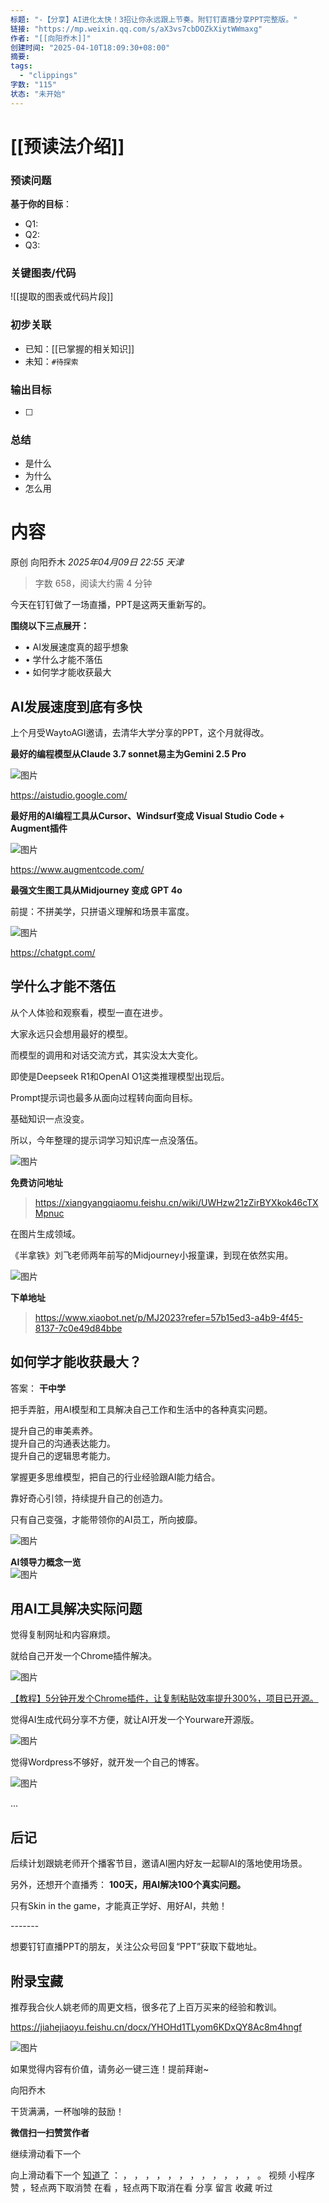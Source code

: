 ```yaml
---
标题: "-【分享】AI进化太快！3招让你永远跟上节奏。附钉钉直播分享PPT完整版。"
链接: "https://mp.weixin.qq.com/s/aX3vs7cbDOZkXiytWWmaxg"
作者: "[[向阳乔木]]"
创建时间: "2025-04-10T18:09:30+08:00"
摘要:
tags:
  - "clippings"
字数: "115"
状态: "未开始"
---
```

# [[预读法介绍]]
### 预读问题  
**基于你的目标**：
- Q1: 
- Q2: 
- Q3:   

### 关键图表/代码  
![[提取的图表或代码片段]]
### 初步关联  
- 已知：[[已掌握的相关知识]]  
- 未知：`#待探索`  

### 输出目标
- [ ] 

### 总结
- 是什么
- 为什么
- 怎么用

# 内容
原创 向阳乔木 *2025年04月09日 22:55* *天津*

> 字数 658，阅读大约需 4 分钟

今天在钉钉做了一场直播，PPT是这两天重新写的。

**围绕以下三点展开：**

- • AI发展速度真的超乎想象
- • 学什么才能不落伍
- • 如何学才能收获最大

## AI发展速度到底有多快

上个月受WaytoAGI邀请，去清华大学分享的PPT，这个月就得改。

**最好的编程模型从Claude 3.7 sonnet易主为Gemini 2.5 Pro**

![图片](https://mmbiz.qpic.cn/mmbiz_png/jibL99tg2bCVGziadI4DexHQORfiaNURqz0S2nAUbL1rtSoTmT2wA1coPaqDWbG3JO7JwnZo0oxkbQR6MCCtkBjEQ/640?wx_fmt=png&from=appmsg&tp=webp&wxfrom=5&wx_lazy=1&wx_co=1)

  
https://aistudio.google.com/

**最好用的AI编程工具从Cursor、Windsurf变成 Visual Studio Code + Augment插件**

![图片](https://mp.weixin.qq.com/s/www.w3.org/2000/svg'%20xmlns:xlink='http://www.w3.org/1999/xlink'%3E%3Ctitle%3E%3C/title%3E%3Cg%20stroke='none'%20stroke-width='1'%20fill='none'%20fill-rule='evenodd'%20fill-opacity='0'%3E%3Cg%20transform='translate(-249.000000,%20-126.000000)'%20fill='%23FFFFFF'%3E%3Crect%20x='249'%20y='126'%20width='1'%20height='1'%3E%3C/rect%3E%3C/g%3E%3C/g%3E%3C/svg%3E)

https://www.augmentcode.com/

**最强文生图工具从Midjourney 变成 GPT 4o**

前提：不拼美学，只拼语义理解和场景丰富度。

![图片](https://mp.weixin.qq.com/s/www.w3.org/2000/svg'%20xmlns:xlink='http://www.w3.org/1999/xlink'%3E%3Ctitle%3E%3C/title%3E%3Cg%20stroke='none'%20stroke-width='1'%20fill='none'%20fill-rule='evenodd'%20fill-opacity='0'%3E%3Cg%20transform='translate(-249.000000,%20-126.000000)'%20fill='%23FFFFFF'%3E%3Crect%20x='249'%20y='126'%20width='1'%20height='1'%3E%3C/rect%3E%3C/g%3E%3C/g%3E%3C/svg%3E)

https://chatgpt.com/

## 学什么才能不落伍

从个人体验和观察看，模型一直在进步。

大家永远只会想用最好的模型。

而模型的调用和对话交流方式，其实没太大变化。

即使是Deepseek R1和OpenAI O1这类推理模型出现后。

Prompt提示词也最多从面向过程转向面向目标。

基础知识一点没变。

所以，今年整理的提示词学习知识库一点没落伍。

![图片](https://mp.weixin.qq.com/s/www.w3.org/2000/svg'%20xmlns:xlink='http://www.w3.org/1999/xlink'%3E%3Ctitle%3E%3C/title%3E%3Cg%20stroke='none'%20stroke-width='1'%20fill='none'%20fill-rule='evenodd'%20fill-opacity='0'%3E%3Cg%20transform='translate(-249.000000,%20-126.000000)'%20fill='%23FFFFFF'%3E%3Crect%20x='249'%20y='126'%20width='1'%20height='1'%3E%3C/rect%3E%3C/g%3E%3C/g%3E%3C/svg%3E)

**免费访问地址**

> https://xiangyangqiaomu.feishu.cn/wiki/UWHzw21zZirBYXkok46cTXMpnuc

在图片生成领域。

《半拿铁》刘飞老师两年前写的Midjourney小报童课，到现在依然实用。

![图片](https://mp.weixin.qq.com/s/www.w3.org/2000/svg'%20xmlns:xlink='http://www.w3.org/1999/xlink'%3E%3Ctitle%3E%3C/title%3E%3Cg%20stroke='none'%20stroke-width='1'%20fill='none'%20fill-rule='evenodd'%20fill-opacity='0'%3E%3Cg%20transform='translate(-249.000000,%20-126.000000)'%20fill='%23FFFFFF'%3E%3Crect%20x='249'%20y='126'%20width='1'%20height='1'%3E%3C/rect%3E%3C/g%3E%3C/g%3E%3C/svg%3E)

**下单地址**

> https://www.xiaobot.net/p/MJ2023?refer=57b15ed3-a4b9-4f45-8137-7c0e49d84bbe

## 如何学才能收获最大？

答案： **干中学**

把手弄脏，用AI模型和工具解决自己工作和生活中的各种真实问题。

提升自己的审美素养。  
提升自己的沟通表达能力。  
提升自己的逻辑思考能力。

掌握更多思维模型，把自己的行业经验跟AI能力结合。

靠好奇心引领，持续提升自己的创造力。

只有自己变强，才能带领你的AI员工，所向披靡。

![图片](https://mp.weixin.qq.com/s/www.w3.org/2000/svg'%20xmlns:xlink='http://www.w3.org/1999/xlink'%3E%3Ctitle%3E%3C/title%3E%3Cg%20stroke='none'%20stroke-width='1'%20fill='none'%20fill-rule='evenodd'%20fill-opacity='0'%3E%3Cg%20transform='translate(-249.000000,%20-126.000000)'%20fill='%23FFFFFF'%3E%3Crect%20x='249'%20y='126'%20width='1'%20height='1'%3E%3C/rect%3E%3C/g%3E%3C/g%3E%3C/svg%3E)

**AI领导力概念一览**  
![图片](https://mp.weixin.qq.com/s/www.w3.org/2000/svg'%20xmlns:xlink='http://www.w3.org/1999/xlink'%3E%3Ctitle%3E%3C/title%3E%3Cg%20stroke='none'%20stroke-width='1'%20fill='none'%20fill-rule='evenodd'%20fill-opacity='0'%3E%3Cg%20transform='translate(-249.000000,%20-126.000000)'%20fill='%23FFFFFF'%3E%3Crect%20x='249'%20y='126'%20width='1'%20height='1'%3E%3C/rect%3E%3C/g%3E%3C/g%3E%3C/svg%3E)

## 用AI工具解决实际问题

觉得复制网址和内容麻烦。

就给自己开发一个Chrome插件解决。

![图片](https://mp.weixin.qq.com/s/www.w3.org/2000/svg'%20xmlns:xlink='http://www.w3.org/1999/xlink'%3E%3Ctitle%3E%3C/title%3E%3Cg%20stroke='none'%20stroke-width='1'%20fill='none'%20fill-rule='evenodd'%20fill-opacity='0'%3E%3Cg%20transform='translate(-249.000000,%20-126.000000)'%20fill='%23FFFFFF'%3E%3Crect%20x='249'%20y='126'%20width='1'%20height='1'%3E%3C/rect%3E%3C/g%3E%3C/g%3E%3C/svg%3E)

[【教程】5分钟开发个Chrome插件，让复制粘贴效率提升300%，项目已开源。](https://mp.weixin.qq.com/s?__biz=MzAwODIyOTQ4Mw==&mid=2649442582&idx=2&sn=cc941d1eafc7ec9ebaed0a72fa9a6d74&scene=21#wechat_redirect)

觉得AI生成代码分享不方便，就让AI开发一个Yourware开源版。

![图片](https://mp.weixin.qq.com/s/www.w3.org/2000/svg'%20xmlns:xlink='http://www.w3.org/1999/xlink'%3E%3Ctitle%3E%3C/title%3E%3Cg%20stroke='none'%20stroke-width='1'%20fill='none'%20fill-rule='evenodd'%20fill-opacity='0'%3E%3Cg%20transform='translate(-249.000000,%20-126.000000)'%20fill='%23FFFFFF'%3E%3Crect%20x='249'%20y='126'%20width='1'%20height='1'%3E%3C/rect%3E%3C/g%3E%3C/g%3E%3C/svg%3E)

觉得Wordpress不够好，就开发一个自己的博客。

![图片](https://mp.weixin.qq.com/s/www.w3.org/2000/svg'%20xmlns:xlink='http://www.w3.org/1999/xlink'%3E%3Ctitle%3E%3C/title%3E%3Cg%20stroke='none'%20stroke-width='1'%20fill='none'%20fill-rule='evenodd'%20fill-opacity='0'%3E%3Cg%20transform='translate(-249.000000,%20-126.000000)'%20fill='%23FFFFFF'%3E%3Crect%20x='249'%20y='126'%20width='1'%20height='1'%3E%3C/rect%3E%3C/g%3E%3C/g%3E%3C/svg%3E)

...

## 后记

后续计划跟姚老师开个播客节目，邀请AI圈内好友一起聊AI的落地使用场景。

另外，还想开个直播秀： **100天，用AI解决100个真实问题。**

只有Skin in the game，才能真正学好、用好AI，共勉！

\-------

想要钉钉直播PPT的朋友，关注公众号回复“PPT”获取下载地址。

## 附录宝藏

推荐我合伙人姚老师的周更文档，很多花了上百万买来的经验和教训。

https://jiahejiaoyu.feishu.cn/docx/YHOHd1TLyom6KDxQY8Ac8m4hngf

![图片](https://mp.weixin.qq.com/s/www.w3.org/2000/svg'%20xmlns:xlink='http://www.w3.org/1999/xlink'%3E%3Ctitle%3E%3C/title%3E%3Cg%20stroke='none'%20stroke-width='1'%20fill='none'%20fill-rule='evenodd'%20fill-opacity='0'%3E%3Cg%20transform='translate(-249.000000,%20-126.000000)'%20fill='%23FFFFFF'%3E%3Crect%20x='249'%20y='126'%20width='1'%20height='1'%3E%3C/rect%3E%3C/g%3E%3C/g%3E%3C/svg%3E)

  

如果觉得内容有价值，请务必一键三连！提前拜谢~

向阳乔木

干货满满，一杯咖啡的鼓励！

 **微信扫一扫赞赏作者**

继续滑动看下一个

向上滑动看下一个 [知道了](https://mp.weixin.qq.com/s/) ： ， ， ， ， ， ， ， ， ， ， ， ， 。 视频 小程序 赞 ，轻点两下取消赞 在看 ，轻点两下取消在看 分享 留言 收藏 听过